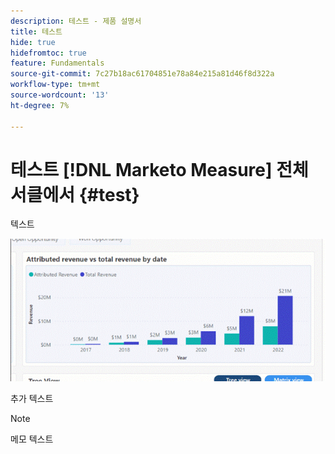 ```yaml
---
description: 테스트 - 제품 설명서
title: 테스트
hide: true
hidefromtoc: true
feature: Fundamentals
source-git-commit: 7c27b18ac61704851e78a84e215a81d46f8d322a
workflow-type: tm+mt
source-wordcount: '13'
ht-degree: 7%

---
```


# 테스트 [!DNL Marketo Measure] 전체 서클에서 {#test}

텍스트

![](assets/image.gif)

추가 텍스트

>[!NOTE]
>
>메모 텍스트
